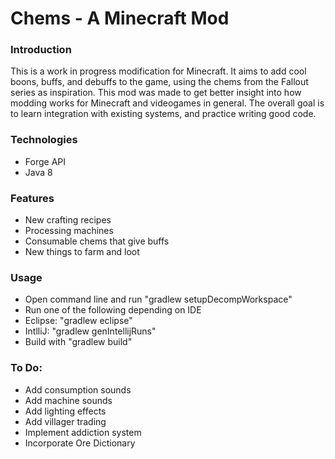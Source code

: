 # Chems - A Minecraft Mod

### Introduction
This is a work in progress modification for Minecraft. It aims to add cool boons, buffs, and debuffs to the game, using the chems from the Fallout series as inspiration. This mod was made to get better insight into how modding works for Minecraft and videogames in general. The overall goal is to learn integration with existing systems, and practice writing good code.

### Technologies
* Forge API
* Java 8

### Features
* New crafting recipes
* Processing machines
* Consumable chems that give buffs
* New things to farm and loot

### Usage
* Open command line and run "gradlew setupDecompWorkspace"
* Run one of the following depending on IDE
* Eclipse: "gradlew eclipse"
* IntlliJ: "gradlew genIntellijRuns"
* Build with "gradlew build"

### To Do:
* Add consumption sounds
* Add machine sounds
* Add lighting effects
* Add villager trading
* Implement addiction system
* Incorporate Ore Dictionary

